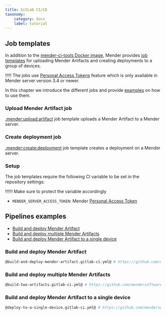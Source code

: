 ```yaml
---
title: GitLab CI/CD
taxonomy:
    category: docs
    label: tutorial
---
```


## Job templates
<!--AUTOVERSION: "tree/%/templates"/mender-ci-workflows-->
In addition to the [mender-ci-tools Docker image](../docs.md#mender-ci-workflows-docker-image), Mender provides [job templates](https://github.com/mendersoftware/mender-ci-workflows/tree/1.0.0/templates/gitlab) for uploading Mender Artifacts and creating deployments to a group of devices.

<!--AUTOVERSION: "Mender server version % or"/ignore-->
!!!!! The jobs use [Personal Access Tokens](../../../08.Server-integration/01.Using-the-apis/docs.md#personal-access-tokens) feature which is only available in Mender server version 3.4 or newer.

In this chapter we introduce the different jobs and provide [examples](#pipelines-examples) on how to use them.

### Upload Mender Artifact job
<!--AUTOVERSION: "tree/%/templates"/mender-ci-workflows-->
[.mender:upload:artifact](https://github.com/mendersoftware/mender-ci-workflows/tree/1.0.0/templates/gitlab/mender-artifact-upload.gitlab-ci.yml) job template uploads a Mender Artifact to a Mender server.

### Create deployment job
<!--AUTOVERSION: "tree/%/templates"/mender-ci-workflows-->
[.mender:create:deployment](https://github.com/mendersoftware/mender-ci-workflows/tree/1.0.0/templates/gitlab/mender-deployment-create.gitlab-ci.yml) job template creates a deployment on a Mender server.

### Setup
The job templates require the following CI variable to be set in the repository settings:

!!!!!! Make sure to protect the variable accordingly

- `MENDER_SERVER_ACCESS_TOKEN`: Mender [Personal Access Token](../../../08.Server-integration/01.Using-the-apis/docs.md#personal-access-tokens)

## Pipelines examples

* [Build and deploy Mender Artifact](#build-and-deploy-mender-artifact)
* [Build and deploy multiple Mender Artifacts](#build-and-deploy-multiple-mender-artifacts)
* [Build and deploy Mender Artifact to a single device](#build-and-deploy-mender-artifact-to-a-single-device)

### Build and deploy Mender Artifact
<!--AUTOVERSION: "tree/%/examples"/mender-ci-workflows-->
```bash
@build-and-deploy-mender-artifact.gitlab-ci.yml@ # https://github.com/mendersoftware/mender-ci-workflows/tree/1.0.0/examples/gitlab/build-and-deploy-mender-artifact.gitlab-ci.yml
```

### Build and deploy multiple Mender Artifacts
<!--AUTOVERSION: "tree/%/examples"/mender-ci-workflows-->
```bash
@build-two-artifacts.gitlab-ci.yml@ # https://github.com/mendersoftware/mender-ci-workflows/tree/1.0.0/examples/gitlab/build-two-artifacts.gitlab-ci.yml
```

### Build and deploy Mender Artifact to a single device
<!--AUTOVERSION: "tree/%/examples"/mender-ci-workflows-->
```bash
@deploy-to-a-single-device.gitlab-ci.yml@ # https://github.com/mendersoftware/mender-ci-workflows/tree/1.0.0/examples/gitlab/deploy-to-a-single-device.gitlab-ci.yml
```
